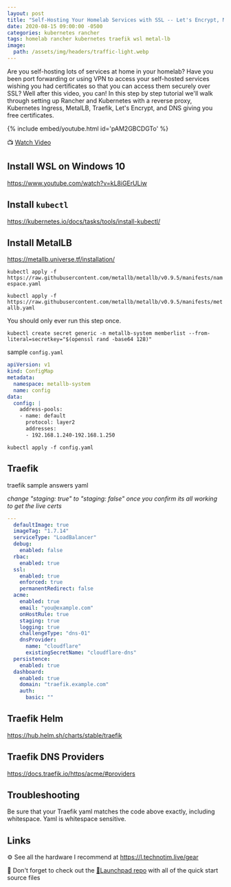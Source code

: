 ```yaml
---
layout: post
title: "Self-Hosting Your Homelab Services with SSL -- Let's Encrypt, MetalLB, Traefik, Rancher, Kubernetes"
date: 2020-08-15 09:00:00 -0500
categories: kubernetes rancher
tags: homelab rancher kubernetes traefik wsl metal-lb
image:
  path: /assets/img/headers/traffic-light.webp
---
```


Are you self-hosting lots of services at home in your homelab?  Have you been port forwarding or using VPN to access your self-hosted services wishing you had certificates so that you can access them securely over SSL?  Well after this video, you can!  In this step by step tutorial we'll walk through setting up Rancher and Kubernetes with a reverse proxy, Kubernetes Ingress, MetalLB, Traefik, Let's Encrypt, and DNS giving you free certificates.

{% include embed/youtube.html id='pAM2GBCDGTo' %}

📺 [Watch Video](https://www.youtube.com/watch?v=pAM2GBCDGTo)

## Install WSL on Windows 10

<https://www.youtube.com/watch?v=kL8iGErULiw>

## Install `kubectl`

<https://kubernetes.io/docs/tasks/tools/install-kubectl/>

## Install MetalLB

<https://metallb.universe.tf/installation/>

`kubectl apply -f https://raw.githubusercontent.com/metallb/metallb/v0.9.5/manifests/namespace.yaml`

`kubectl apply -f https://raw.githubusercontent.com/metallb/metallb/v0.9.5/manifests/metallb.yaml`

You should only ever run this step once.

`kubectl create secret generic -n metallb-system memberlist --from-literal=secretkey="$(openssl rand -base64 128)"`

sample `config.yaml`

```yml
apiVersion: v1
kind: ConfigMap
metadata:
  namespace: metallb-system
  name: config
data:
  config: |
    address-pools:
    - name: default
      protocol: layer2
      addresses:
      - 192.168.1.240-192.168.1.250
```

`kubectl apply -f config.yaml`

## Traefik

traefik sample answers yaml

*change "staging: true" to "staging: false" once you confirm its all working to get the live certs*

```yml
---
  defaultImage: true
  imageTag: "1.7.14"
  serviceType: "LoadBalancer"
  debug: 
    enabled: false
  rbac: 
    enabled: true
  ssl: 
    enabled: true
    enforced: true
    permanentRedirect: false
  acme: 
    enabled: true
    email: "you@example.com"
    onHostRule: true
    staging: true
    logging: true
    challengeType: "dns-01"
    dnsProvider:
      name: "cloudflare"
      existingSecretName: "cloudflare-dns"
  persistence: 
    enabled: true
  dashboard: 
    enabled: true
    domain: "traefik.example.com"
    auth: 
      basic: ""
```

## Traefik Helm

<https://hub.helm.sh/charts/stable/traefik>

## Traefik DNS Providers

<https://docs.traefik.io/https/acme/#providers>

## Troubleshooting

Be sure that your Traefik yaml matches the code above exactly, including whitespace.  Yaml is whitespace sensitive.

## Links

⚙️ See all the hardware I recommend at <https://l.technotim.live/gear>

🚀 Don't forget to check out the [🚀Launchpad repo](https://l.technotim.live/quick-start) with all of the quick start source files
